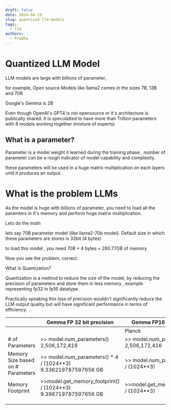 ```yaml
---
draft: false
date: 2024-04-19
slug: quantized-llm-models
tags:
  - llm
authors:
  - Prabha
---
```


# Quantized LLM Model

LLM models are large with billions of parameter, 

for example, Open source Models like llama2 comes in the sizes 7B, 13B and 70B

Google's Gemma is 2B

Even though OpenAI's GPT4 is not opensource or it's architecture is publically shared. It is speculatted to have more than Trillion parameters with 8 models working together (mixture of experts)

## What is a parameter?

Parameter is a model weight it learned during the training phase , number of parameter can be a rough indicator of model capability and complexity. 

these parameters will be used in a huge matrix multiplication on each layers until it produces an output.


# What is the problem LLMs

As the model is huge with billions of parameter, you need to load all the paramters in it's memory and perform huge matrix multiplication. 

Lets do the math 

lets say 70B parameter model (like llama2-70b model). Default size in which these parameters are stores is 32bit (4 bytes)

to load this model , you need 70B * 4 bytes = 260.77GB of memory

Now you see the problem, correct.


What is Quantization?

Quantization is a method to reduce the size of the model, by reducing the precision of parameters and store them in less memory , example representing fp32 in fp16 datatype.

Practically speaking this loss of precision wouldn't significantly reduce the LLM output quality but will have significant performance in terms of efficiency.


|                                   | Gemma FP 32 bit precision                                           | Gemma FP16 bit precision                    |
| --------------------------------- | ------------------------------------------------------------------- | ------------------------------------------- |
|                                   |                                                                     | Planck                                      |
| # of Parameters                   | >> model.num_parameters()<br>2,506,172,416<br>                      | >> model.num_parameters()<br>2,506,172,416  |
| Memory Size based on # Parameters | >> model.num_parameters() * 4 / (1024**3)<br>9.336219787597656 GB   | >> model.num_parameters() * 4 / (1024**3)   |
| Memory Footprint                  | >>model.get_memory_footprint()  / (1024**3)<br>9.398719787597656 GB | >>model.get_memory_footprint()  / (1024**3) |
|                                   |                                                                     |                                             |
|                                   |                                                                     |                                             |
|                                   |                                                                     |                                             |





